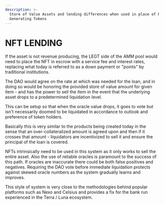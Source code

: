```yaml
---
description: >-
  Store of Value Assets and lending differences when used in place of Revenue
  Generating Tokens
---
```


# NFT LENDING

If the asset is not revenue producing, the LEGT side of the AMM pool would need to place the NFT in escrow with a service fee and interest rates, replacing what today is referred to as a down payment or "points" by traditional institutions. &#x20;

The DAO would agree on the rate at which was needed for the loan, and in doing so would be honoring the provided store of value amount for given item - and has the power to sell the item in the event that the underlying asset drops to a predetermined liquidation level.

This can be setup so that when the oracle value drops, it goes to vote but isn't necessarily doomed to be liquidated in accordance to outlook and preference of token holders.

Basically this is very similar to the products being created today in the sense that an over-collateralized amount is agreed upon and then if it crosses that amount - liquidators are incentivized to sell it and ensure the principal of the loan is covered.

NFTs intrinsically need to be used in this system as it only works to sell the entire asset. Also the use of reliable oracles is paramount to the success of this path. If oracles are inaccurate there could be both false positives and negatives.  Requiring the DAO vote before immediate liquidation protects against skewed oracle numbers as the system gradually learns and improves.

This style of system is very close to the methodologies behind popular platforms such as Nexo and Celsius and provides a fix for the bank run experienced in the Terra / Luna ecosystem.
